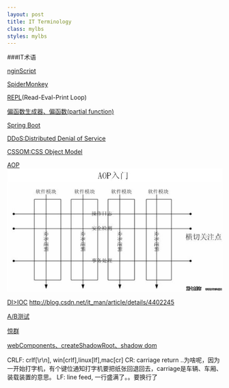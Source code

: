 ```yaml
---
layout: post
title: IT Terminology
class: mylbs
styles: mylbs
---
```


###IT术语

[nginScript](http://www.infoq.com/cn/news/2015/10/Nginx-JavaScript-vm)

[SpiderMonkey](https://developer.mozilla.org/en-US/docs/Mozilla/Projects/SpiderMonkey)

[REPL](http://shouce.w3cfuns.com/nodejs/repl.html)(Read-Eval-Print Loop)

[偏函数生成器、偏函数(partial function)]()

[Spring Boot]()

[DDoS:Distributed Denial of Service]()

[CSSOM:CSS Object Model]()

[AOP]() <img src="/collections/aop.jpg" alt="">

[DI>IOC]() <http://blog.csdn.net/it_man/article/details/4402245>

[A/B测试]()

[惊群]()

[webComponents、createShadowRoot、shadow dom](http://www.ituring.com.cn/article/179915)

CRLF: crlf[\r\n], win[crlf],linux[lf],mac[cr]
CR: carriage return ..为啥呢，因为一开始打字机，有个键位通知打字机要把纸张回退回去，carriage是车辆、车厢、装载装置的意思。
LF: line feed, 一行盛满了。。要换行了
